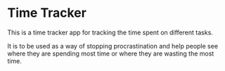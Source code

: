 # Time Tracker

This is a time tracker app for tracking the time spent on different tasks.

It is to be used as a way of stopping procrastination and help people see where they are spending most time or where they are wasting the most time.

